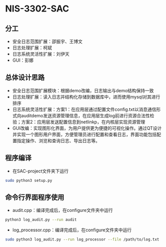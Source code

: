 
# NIS-3302-SAC
## 分工
* 安全日志范围扩展：邵振宇、王博文
* 日志处理扩展：柯斌
* 日志系统灵活性扩展：刘伊天
* GUI：彭娜

## 总体设计思路
* 安全日志范围扩展模块：根据demo改编，日志输出与demo结构保持一致
* 日志处理扩展：读入日志并结构化存储到数据库中，进而使用mysql对其进行排序
* 日志系统灵活性扩展：方案1：在应用层通过配置文件config.txt以消息通信形式向auditdemo发送资源管理信息，在应用层生成log前进行资源合法性检验；方案2：应用层发送配置信息到netlinkp，在内核层实现资源管理
* GUI改编：实现图形化界面，为用户提供更为便捷的可视化操作。通过QT设计并实现一个图形用户界面，方便管理员进行配置和查看日志，界面功能包括配置指定操作、浏览和查询日志、导出日志等。

## 程序编译
* 在SAC-project文件夹下运行
```bash
sudo python3 setup.py
```

## 命令行界面程序使用
* audit.cpp：编译完成后，在configure文件夹中运行
```bash
python3 log_audit.py --run audit
```
* log_processor.cpp：编译完成后，在configure文件夹中运行
```bash
sudo python3 log_audit.py --run log_processor --file /path/to/log.txt
```

